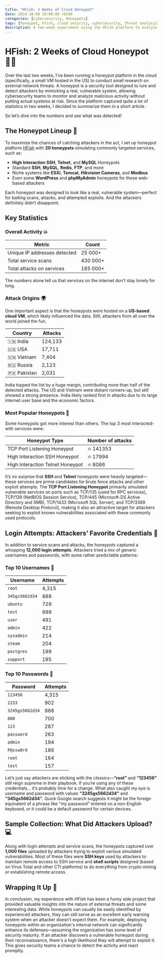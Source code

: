```yaml
---
title: "HFish: 2 Weeks of Cloud Honeypot"
date: 2024-10-09 10:00:00 +0200
categories: [Cybersecurity, Honeypots]
tags: [honeypot, hfish, cloud security, cybersecurity, threat analysis]  # TAG names should always be lowercase
description: A two-week experiment using the HFish platform to analyze external network threats and attacker behavior through a variety of cloud-based honeypots.
---
```


# HFish: 2 Weeks of Cloud Honeypot 🕵️‍♂️

Over the last two weeks, I’ve been running a honeypot platform in the cloud (specifically, a small VM hosted in the US) to conduct small research on external network threats. A honeypot is a security tool designed to lure and detect attackers by mimicking a real, vulnerable system, allowing cybersecurity teams to monitor and analyze malicious activity without putting actual systems at risk. Since the platform captured quite a lot of statistics in two weeks, I decided to summarize them in a short article.

So let’s dive into the numbers and see what was detected! 

## The Honeypot Lineup 🎯

To maximize the chances of catching attackers in the act, I set up honeypot platform [HFish](https://github.com/hacklcx/HFish) with **20 honeypots** simulating commonly targeted services, such as:

- **High Interaction SSH**, **Telnet**, and **MySQL** Honeypots
- Standard **SSH**, **MySQL**, **Redis**, **FTP**, and more
- Niche systems like **ESXi**, **Tomcat**, **Hikvision Cameras**, and **Modbus**
- Even some **WordPress** and **phpMyAdmin** honeypots for those web-based attackers

Each honeypot was designed to look like a real, vulnerable system—perfect for baiting scans, attacks, and attempted exploits. And the attackers definitely didn’t disappoint.

## Key Statistics

### Overall Activity 💥

| **Metric**                   | **Count**       |
|------------------------------|-----------------|
| Unique IP addresses detected  | 25 000+         |
| Total service scans           | 430 000+         |
| Total attacks on services     | 185 000+        |

The numbers alone tell us that services on the internet don’t stay lonely for long.

### Attack Origins 🌍

One important aspect is that the honeypots were hosted on a **US-based cloud VM**, which likely influenced the data. Still, attackers from all over the world joined the fun.

| **Country**    | **Attacks**   |
|----------------|---------------|
| 🇮🇳 India      | 124,133       |
| 🇺🇸 USA        | 17,711        |
| 🇻🇳 Vietnam    | 7,404         |
| 🇷🇺 Russia     | 2,123         |
| 🇵🇰 Pakistan   | 2,031         |

India topped the list by a huge margin, contributing more than half of the detected attacks. The US and Vietnam were distant runners-up, but still showed a strong presence. India likely ranked first in attacks due to its large internet user base and the economic factors.

### Most Popular Honeypots 🎯

Some honeypots got more interest than others. The top 3 most interacted-with services were:

| **Honeypot Type**                    | **Number of attacks** |
|--------------------------------------|-----------------------|
| TCP Port Listening Honeypot          | 🔥 141353               |
| High Interaction SSH Honeypot        | 🔥 17994               |
| High Interaction Telnet Honeypot     | 🔥 8086               |

It’s no surprise that **SSH** and **Telnet** honeypots were heavily targeted—these services are prime candidates for brute force attacks and other exploit attempts. The **TCP Port Listening Honeypot** primarily simulated vulnerable services on ports such as TCP/135 (used for RPC services), TCP/139 (NetBIOS Session Service), TCP/445 (Microsoft-DS Active Directory and SMB), TCP/1433 (Microsoft SQL Server), and TCP/3389 (Remote Desktop Protocol), making it also an attractive target for attackers seeking to exploit known vulnerabilities associated with these commonly used protocols.

## Login Attempts: Attackers’ Favorite Credentials 🚪

In addition to service scans and attacks, the honeypots captured a whopping **12,000 login attempts**. Attackers tried a mix of generic usernames and passwords, with some rather predictable patterns:

### Top 10 Usernames 📛

| **Username**       | **Attempts** |
|--------------------|--------------|
| `root`             | 4,315        |
| `345gs5662d34`     | 888          |
| `ubuntu`           | 729          |
| `test`             | 699          |
| `user`             | 491          |
| `admin`            | 422          |
| `sysadmin`         | 214          |
| `steam`            | 204          |
| `postgres`         | 199          |
| `support`          | 195          |

### Top 10 Passwords 🔐

| **Password**       | **Attempts** |
|--------------------|--------------|
| `123456`           | 4,315        |
| `2233`             | 902          |
| `3245gs5662d34`    | 888          |
| `888`              | 700          |
| `123`              | 287          |
| `password`         | 263          |
| `admin`            | 194          |
| `P@ssw0rd`         | 186          |
| `root`             | 164          |
| `test`             | 157          |

Let’s just say attackers are sticking with the *classics*—**“root”** and **“123456”** still reign supreme in their playbook. If you’re using any of these credentials… it’s probably time for a change. What also caught my eye is username and password with values **“3245gs5662d34”** and **“345gs5662d34”**. Quick Google search suggests it might be the foreign equivalent of a phrase like "my password" entered on a non-English keyboard, or it could be a default password for certain devices.

## Sample Collection: What Did Attackers Upload? 💻

Along with login attempts and service scans, the honeypots captured over **1,000 files** uploaded by attackers trying to exploit various simulated vulnerabilities. Most of these files were **SSH keys** used by attackers to maintain remote access to SSH service and **shell scripts** designed (based on Virus Total and other CTI platforms) to do everything from crypto mining or establishing remote access. 

## Wrapping It Up 🎁

In conclusion, my experience with HFish has been a funny side project that provided valuable insights into the nature of external threats and some interesting data. 
While honeypots can usually be easily identified by experienced attackers, they can still serve as an excellent early warning system when an attacker doesn’t expect them. For example, deploying honeypots within an organization's internal network can significantly enhance its defenses—assuming the organization has some level of security maturity. If an attacker discovers a vulnerable honeypot during their reconnaissance, there's a high likelihood they will attempt to exploit it. This gives security teams a chance to detect the activity and react promptly.
